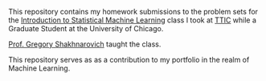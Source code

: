 This repository contains my homework submissions to the problem sets for the [Introduction to Statistical Machine Learning](http://www.ttic.edu/courses/#ml) class I took at [TTIC](http://www.ttic.edu/) while a Graduate Student at the University of Chicago.

[Prof. Gregory Shakhnarovich](http://ttic.uchicago.edu/~gregory/) taught the class.

This repository serves as as a contribution to my portfolio in the realm of Machine Learning.